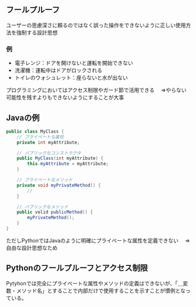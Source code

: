 ## フールプルーフ

ユーザーの思慮深さに頼るのではなく誤った操作をできないように正しい使用方法を強制する設計思想

### 例
- 電子レンジ：ドアを開けないと運転を開始できない
- 洗濯機：運転中はドアがロックされる
- トイレのウォシュレット：座らないと水が出ない

プログラミングにおいてはアクセス制限やガード節で活用できる
　⇒やらない可能性を残すよりもできないようにすることが大事

## Javaの例

```java
public class MyClass {
	// プライベートな属性
	private int myAttribute;

	// パブリックなコンストラクタ
	public MyClass(int myAttribute) {
		this.myAttribute = myAttribute;
	}

	// プライベートなメソッド
	private void myPrivateMethod() {
		//	
	}

	// パブリックなメソッド
	public volid publicMethod() {
		myPrivateMethod();	
	}
}
```

ただしPythonではJavaのように明確にプライベートな属性を定義できない
　⇒自由な設計思想なため

## Pythonのフールプルーフとアクセス制限

Pytyhonでは完全にプライベートな属性やメソッドの定義はできないが、「＿変数・メソッド名」とすることで内部だけで使用することを示すことが慣例となっている。